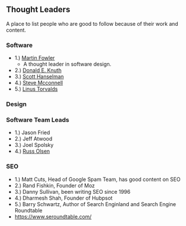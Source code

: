 ## Thought Leaders
A place to list people who are good to follow because of their work and content.


### Software
- 1.) [Martin Fowler](https://martinfowler.com/) 
   - A thought leader in software design.
- 2.) [Donald E. Knuth](https://www-cs-faculty.stanford.edu/~knuth/)
- 3.) [Scott Hanselman](https://www.hanselman.com/)
- 4.) [Steve Mcconnell](https://stevemcconnell.com/)
- 5.) [Linus Torvalds](https://github.com/torvalds)


### Design


### Software Team Leads
- 1.) Jason Fried
- 2.) Jeff Atwood
- 3.) Joel Spolsky 
- 4.) [Russ Olsen](http://russolsen.com/)


### SEO
 - 1.) Matt Cuts, Head of Google Spam Team, has good content on SEO
 - 2.) Rand Fishkin, Founder of Moz
 - 3.) Danny Sullivan, been writing SEO since 1996
 - 4.) Dharmesh Shah, Founder of Hubpsot
 - 5.) Barry Schwartz, Author of Search Enginland and Search Engine Roundtable
  - https://www.seroundtable.com/




